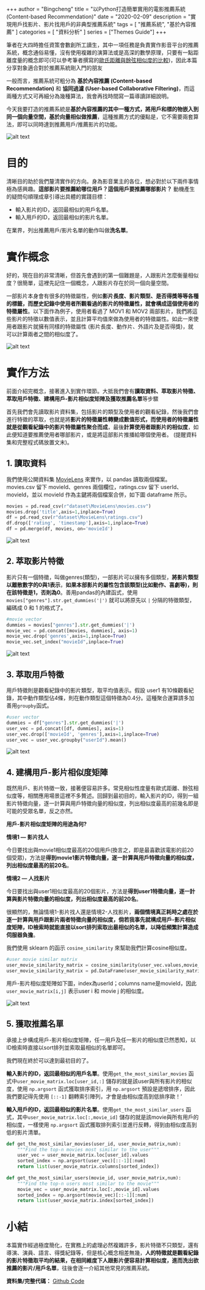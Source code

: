 +++
author = "Bingcheng"
title = "以Python打造簡單實用的電影推薦系統 (Content-based Recommendation)"
date = "2020-02-09"
description = "實現用戶找影片、影片找用戶的非典型推薦系統"
tags = [
    "推薦系統",
    "基於內容推薦"
]
categories = [
    "資料分析"
]
series = ["Themes Guide"]
+++

筆者在大四時擔任資策會數創所工讀生，其中一項任務是負責實作影音平台的推薦系統，概念通俗易懂，沒有使用複雜的演算法或是高深的數學原理，只要有一點距離度量的概念即可(可以參考筆者撰寫的[歐氏距離與餘弦相似度的比較](/post/euclidean-vs-cosine/))，因此本篇分享對象適合對於推薦系統剛入門的朋友

<!--more-->

一般而言，推薦系統可粗分為 **基於內容推薦 (Content-based Recommendation)** 和 **協同過濾 (User-based Collaborative Filtering)**，而這兩種方式又可再細分為幾種算法，我會再找時間寫一篇導讀詳細說明。

今天我要打造的推薦系統是**基於內容推薦的其中一種方式，將用戶和標的物嵌入到同一個向量空間，基於向量相似做推薦**，這種推薦方式的優點是，它不需要兩套算法，即可以同時達到推薦用戶/推薦影片的功能。

![alt text](image-5.png)

# 目的
清晰目的助於我們釐清實作的方向。身為影音業主的各位，想必對於以下兩件事情極為感興趣。**這部影片要推薦給哪位用戶？這個用戶要推薦哪部影片？** 動機產生的疑問句順理成章引導出具體的實踐目標：

* 輸入影片的ID，返回最相似的用戶名單。
* 輸入用戶的ID，返回最相似的影片名單。
  
在業界，列出推薦用戶/影片名單的動作叫做**洗名單**。

# 實作概念
好的，現在目的非常清晰，但首先會遇到的第一個難題是，人跟影片怎麼衡量相似度？很簡單，這裡先記住一個概念，人跟影片存在於同一個向量空間。

一部影片本身會有很多的特徵屬性，例如**影片長度、影片類型、是否得獎等等各種的標籤，而歷史記錄中使用者所觀看過的影片的特徵屬性，就會構成這個使用者的特徵屬性**。以下面作為例子，使用者看過了 MOV1 和 MOV2 兩部影片，我們將這些影片的特徵以數值表示，並且計算平均值來做為使用者的特徵屬性。如此一來使用者跟影片就擁有同樣的特徵屬性 (影片長度、動作片、外語片及是否得獎)，就可以計算兩者之間的相似度了。

![alt text](image.png)

# 實作方法
前面介紹完概念，接著進入到實作環節。大抵我們會有**讀取資料、萃取影片特徵、萃取用戶特徵、建構用戶-影片相似度矩陣及獲取推薦名單**等步驟

首先我們會先讀取影片資料集，包括影片的類型及使用者的觀看紀錄，然後我們會進行特徵的萃取，也就是將**影片的特徵屬性轉變成數值形式，而使用者的特徵屬性就是從觀看紀錄中的影片特徵屬性聚合而成**，最後**計算使用者跟影片的相似度**，如此便知道要推薦使用者哪部影片，或是將這部影片推播給哪個使用者。
(提醒資料集和完整程式碼放置文末)。

## 1. 讀取資料

我們使用公開資料集 [MovieLens](https://grouplens.org/datasets/movielens/) 來實作，以 pandas 讀取兩個檔案。movies.csv 留下 movieId、genres 兩個欄位，ratings.csv 留下 userId、 movieId，並以 movieId 作為主鍵將兩個檔案合併，如下圖 dataframe 所示。

```python
movies = pd.read_csv(r"dataset\MovieLens\movies.csv")
movies.drop('title',axis=1,inplace=True)
df = pd.read_csv(r"dataset\MovieLens\ratings.csv")
df.drop(['rating', 'timestamp'],axis=1,inplace=True)
df = pd.merge(df, movies, on='movieId')
```
![alt text](image-1.png)

## 2. 萃取影片特徵
影片只有一個特徵，叫做genres(類型)，一部影片可以擁有多個類型，**將影片類型以離散數字的0與1表示**，**如果本部影片的屬性包含該類型(比如動作、喜劇等)，則在該特徵是1，否則為0**。善用pandas的內建函式，使用 `movies["genres"].str.get_dummies('|')` 就可以將原先以 `|` 分隔的特徵類型，編碼成 0 和 1 的格式了。

```python
#movie vector
dummies = movies["genres"].str.get_dummies('|')
movie_vec = pd.concat([movies, dummies], axis=1)
movie_vec.drop('genres',axis=1,inplace=True)
movie_vec.set_index("movieId",inplace=True)
```

![alt text](image-2.png)

## 3. 萃取用戶特徵
用戶特徵則是觀看紀錄中的影片類型，取平均值表示。假設 user1 有10條觀看紀錄，其中動作類型佔4條，則在動作類型這個特徵為0.4分。這種聚合運算請多加善用`groupby`函式。

```python
#user vector 
dummies = df["genres"].str.get_dummies('|')
user_vec = pd.concat([df, dummies], axis=1)
user_vec.drop(['movieId', 'genres'],axis=1,inplace=True)
user_vec = user_vec.groupby("userId").mean()
```

![alt text](image-3.png)

## 4. 建構用戶-影片相似度矩陣

既然用戶、影片特徵一致，接著便容易許多。常見相似性度量有歐式距離、餘弦相似度等，相關應用場景這裡不多贅述。回歸到最初目的，輸入影片的ID，得到一組影片特徵向量，逐一計算與用戶特徵向量的相似度，列出相似度最高的前幾名即是可能的受眾名單，反之亦然。

**用戶-影片相似度矩陣的用途為何?**

**情境1 — 影片找人**

今日要找出與movie1相似度最高的20個用戶(換言之，即是最喜歡該電影的前20個受眾)，方法是**得到movie1影片特徵向量，逐一計算與用戶特徵向量的相似度，列出相似度最高的前20名**。

**情境2 — 人找影片**

今日要找出與user1相似度最高的20個影片，方法是**得到user1特徵向量，逐一計算與影片特徵向量的相似度，列出相似度最高的前20名**。

很顯然的，無論情境1-影片找人還是情境2-人找影片，**兩個情境真正耗時之處在於逐一計算與用戶跟影片兩者特徵向量的相似度，倘若我事先就構成用戶-影片相似度矩陣，ID檢索時就能直接以sort排列索取出最相似的名單，以降低頻繁計算造成伺服器負擔**。

我們使用 sklearn 的函示 `cosine_similarity` 來幫助我們計算cosine相似度。

```python
#user movie similar matrix
user_movie_similarity_matrix = cosine_similarity(user_vec.values,movie_vec.values)
user_movie_similarity_matrix = pd.DataFrame(user_movie_similarity_matrix, index=user_vec.index,columns=movie_vec.index)
```
用戶-影片相似度矩陣如下圖，index為userId；columns name是movieId，因此 `user_movie_matrix[i,j]` 表示user i 和 movie j 的相似度。

![alt text](image-4.png)

## 5. 獲取推薦名單
承接上步構成用戶-影片相似度矩陣，任一用戶及任一影片的相似度已然悉知，以ID檢索時直接以sort排列並索取最相似的名單即可。

我們現在終於可以達到最初目的了。

**輸入影片的ID，返回最相似的用戶名單**。使用`get_the_most_similar_movies` 函式中`user_movie_matrix.loc[user_id,:]` 儲存的就是該user與所有影片的相似度，使用 `np.argsort` 函式獲取排序索引，用 `np.argsort` 預設是遞增排序，因此我們要記得先使用 `[::-1]` 翻轉索引陣列，才會是由相似度高到低排序歐！’

**輸入用戶的ID，返回最相似的影片名單**。使用`get_the_most_similar_users` 函式，其中`user_movie_matrix.loc[:,movie_id]` 儲存的就是該movie與所有用戶的相似度，一樣使用 `np.argsort` 函式獲取排列索引並進行反轉，得到由相似度高到低的影片清單。

```python
def get_the_most_similar_movies(user_id, user_movie_matrix,num):
    """Find the top-n movies most similar to the user"""
    user_vec = user_movie_matrix.loc[user_id].values 
    sorted_index = np.argsort(user_vec)[::-1][:num]
    return list(user_movie_matrix.columns[sorted_index])
 
def get_the_most_similar_users(movie_id, user_movie_matrix,num):
    """Find the top-n users most similar to the movie"""
    movie_vec = user_movie_matrix.loc[:,movie_id].values 
    sorted_index = np.argsort(movie_vec)[::-1][:num]
    return list(user_movie_matrix.index[sorted_index])  
```

# 小結
本篇實作經過極度簡化，在實務上的處理必然複雜許多，影片特徵不只類型，還有導演、演員、語言、得獎紀錄等，但是核心概念相差無幾，**人的特徵就是觀看紀錄的影片特徵取平均的結果，在相同維度下人跟影片便容易計算相似度，進而洗出欲推薦的影片/用戶名單**，往後會逐一介紹其他常見的推薦系統。

**資料集/完整代碼：**
[Github Code](https://github.com/QiuBingCheng/MediumArticle/blob/main/Recommendation%20System/content_based_system.py)
